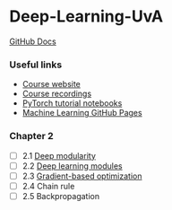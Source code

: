 # Deep-Learning-UvA
[GitHub Docs](https://docs.github.com/cn/github/writing-on-github/getting-started-with-writing-and-formatting-on-github/basic-writing-and-formatting-syntax#links)
### Useful links
- [Course website](https://uvadlc.github.io/)
- [Course recordings](https://www.youtube.com/watch?v=PQTSg7OQ8fI&list=PLdlPlO1QhMiDlES3Vck6oQwO3TMYbdZDk)
- [PyTorch tutorial notebooks](https://uvadlc-notebooks.readthedocs.io/en/latest/tutorial_notebooks/tutorial1/Lisa_Cluster.html)
- [Machine Learning GitHub Pages](https://uvaml1.github.io/)
### Chapter 2
- [ ] 2.1 [Deep modularity](https://www.youtube.com/watch?v=PQTSg7OQ8fI&list=PLdlPlO1QhMiDlES3Vck6oQwO3TMYbdZDk)
- [ ] 2.2 [Deep learning modules](https://www.youtube.com/watch?v=snPWuzCZGww&list=PLdlPlO1QhMiDlES3Vck6oQwO3TMYbdZDk&index=2)
- [ ] 2.3 [Gradient-based optimization](https://www.youtube.com/watch?v=bF3xrQjpcnA&list=PLdlPlO1QhMiDlES3Vck6oQwO3TMYbdZDk&index=3)
- [ ] 2.4 Chain rule
- [ ] 2.5 Backpropagation
